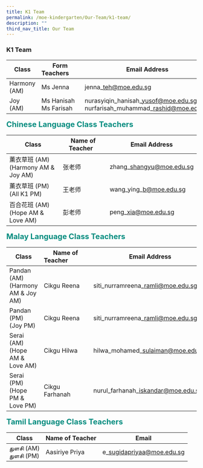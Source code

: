 ```yaml
---
title: K1 Team
permalink: /moe-kindergarten/Our-Team/k1-team/
description: ""
third_nav_title: Our Team
---
```

### **K1 Team**

| Class | Form Teachers&#160;&#160;&#160;&#160;&#160;&#160; | Email Address
| -------- | -------- | -------- |
| Harmony (AM) | Ms Jenna | jenna\_teh@moe.edu.sg |
| Joy (AM) | Ms Hanisah<br>Ms Farisah |nurasyiqin\_hanisah\_yusof@moe.edu.sg<br>nurfarisah\_muhammad\_rashid@moe.edu.sg | 

<b style="color:#038C7F;font-size:20px">Chinese Language Class Teachers</b><br>

| Class | Name of Teacher&#160;&#160;&#160; | Email Address |
| -------- | -------- | -------- |
| 薰衣草班 (AM)<br>(Harmony AM & Joy AM) | 张老师 | zhang\_shangyu@moe.edu.sg |
| 薰衣草班 (PM)<br>(All K1 PM) | 王老师 | wang\_ying\_b@moe.edu.sg |
| 百合花班 (AM)<br>(Hope AM & Love AM) | 彭老师 | peng\_xia@moe.edu.sg |

<b style="color:#038C7F;font-size:20px">Malay Language Class Teachers</b><br>

| Class | Name of Teacher&#160;&#160;&#160;&#160;&#160;&#160;&#160;&#160;&#160;&#160;&#160;&#160;  | Email Address |
| -------- | -------- | -------- |
| Pandan (AM)<br>(Harmony AM & Joy AM)|Cikgu Reena | siti\_nurramreena\_ramli@moe.edu.sg |
|Pandan (PM)<br>(Joy PM)|Cikgu Reena |siti\_nurramreena\_ramli@moe.edu.sg |
| Serai (AM) <br>(Hope AM & Love AM) | Cikgu Hilwa | hilwa\_mohamed\_sulaiman@moe.edu.sg |
| Serai (PM)<br>(Hope PM & Love PM)| Cikgu Farhanah | nurul\_farhanah\_iskandar@moe.edu.sg |

<b style="color:#038C7F;font-size:20px">Tamil Language Class Teachers</b><br>

Class | Name of Teacher | Email |
| -------- | -------- | -------- |
துளசி (AM)<br>துளசி (PM)| Aasiriye Priya     | e\_sugidapriyaa@moe.edu.sg     |